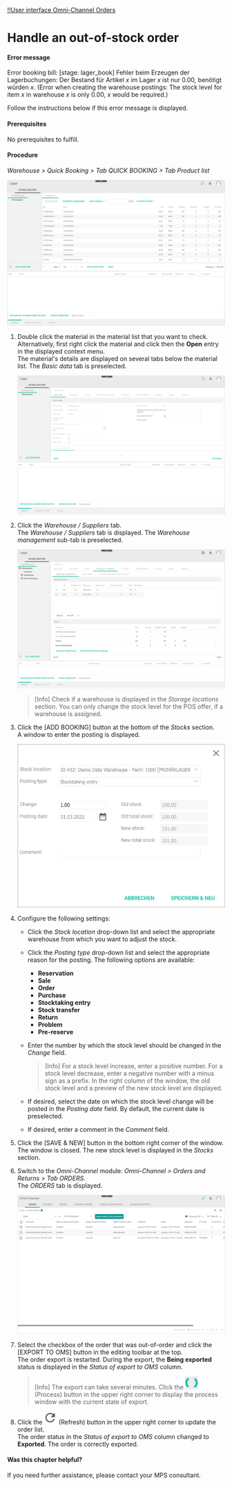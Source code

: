 [!!User interface Omni-Channel Orders](../../Channels/UserInterface/05a_Orders.md)

[comment]: <> (add link to Warehouse module if available)
<!---Error-->

# Handle an out-of-stock order

#### Error message

Error booking bill: [stage: lager_book] Fehler beim Erzeugen der Lagerbuchungen: Der Bestand für Artikel *x* im Lager *x* ist nur 0.00, benötigt würden *x*. (Error when creating the warehouse postings: The stock level for item *x* in warehouse *x* is only 0.00, *x* would be required.)

Follow the instructions below if this error message is displayed.

#### Prerequisites

No prerequisites to fulfill.

#### Procedure

*Warehouse > Quick Booking > Tab QUICK BOOKING > Tab Product list*

![Product list](../../Assets/Screenshots/RetailSuiteWarehousing/QuickBooking/ProductList.png "[Product list]")

1.  Double click the material in the material list that you want to check. Alternatively, first right click the material and click then the **Open** entry in the displayed context menu.    
    The material's details are displayed on several tabs below the material list. The *Basic data* tab is preselected.

    ![Basic data](../../Assets/Screenshots/RetailSuiteWarehousing/QuickBooking/BasicData/BasicData.png "[Basic data]")

2. Click the *Warehouse / Suppliers* tab.   
    The *Warehouse / Suppliers* tab is displayed. The *Warehouse management* sub-tab is preselected.

    ![Warehouse management](../../Assets/Screenshots/RetailSuiteWarehousing/QuickBooking/WarehouseSuppliers/WarehouseManagement/WarehouseManagement.png "[Warehouse management]")

    > [Info] Check if a warehouse is displayed in the *Storage locations* section. You can only change the stock level for the POS offer, if a warehouse is assigned.

3. Click the [ADD BOOKING] button at the bottom of the *Stocks* section.   
    A window to enter the posting is displayed.

    ![Add posting](../../Assets/Screenshots/RetailSuiteWarehousing/QuickBooking/WarehouseSuppliers/WarehouseManagement/AddBooking.png "[Add posting]")

4. Configure the following settings:

    + Click the *Stock location* drop-down list and select the appropriate warehouse from which you want to adjust the stock.

    + Click the *Posting type* drop-down list and select the appropriate reason for the posting. The following options are available:
        - **Reservation**
        - **Sale**
        - **Order**
        - **Purchase**
        - **Stocktaking entry**
        - **Stock transfer**
        - **Return**
        - **Problem**
        - **Pre-reserve**

    + Enter the number by which the stock level should be changed in the *Change* field.

        > [Info] For a stock level increase, enter a positive number. For a stock level decrease, enter a negative number with a minus sign as a prefix. In the right column of the window, the old stock level and a preview of the new stock level are displayed.  

    + If desired, select the date on which the stock level change will be posted in the *Posting date* field. By default, the current date is preselected.

    + If desired, enter a comment in the *Comment* field.

5. Click the [SAVE & NEW] button in the bottom right corner of the window.   
    The window is closed. The new stock level is displayed in the *Stocks* section.

6. Switch to the *Omni-Channel* module: *Omni-Channel > Orders and Returns > Tab ORDERS*.    
    The *ORDERS* tab is displayed.

    ![Orders](../../Assets/Screenshots/Channels/OrdersReturns/Orders/Orders.png "[Orders]")

7. Select the checkbox of the order that was out-of-order and click the [EXPORT TO OMS] button in the editing toolbar at the top.     
    The order export is restarted. During the export, the **Being exported** status is displayed in the *Status of export to OMS* column.

    > [Info] The export can take several minutes. Click the ![Process](../../Assets/Icons/Process.png "[Process]") (Process) button in the upper right corner to display the process window with the current state of export.

8. Click the ![Refresh](../../Assets/Icons/Refresh01.png "[Refresh]") (Refresh) button in the upper right corner to update the order list.   
    The order status in the *Status of export to OMS* column changed to **Exported**. The order is correctly exported.


#### Was this chapter helpful?

If you need further assistance, please contact your MPS consultant.

